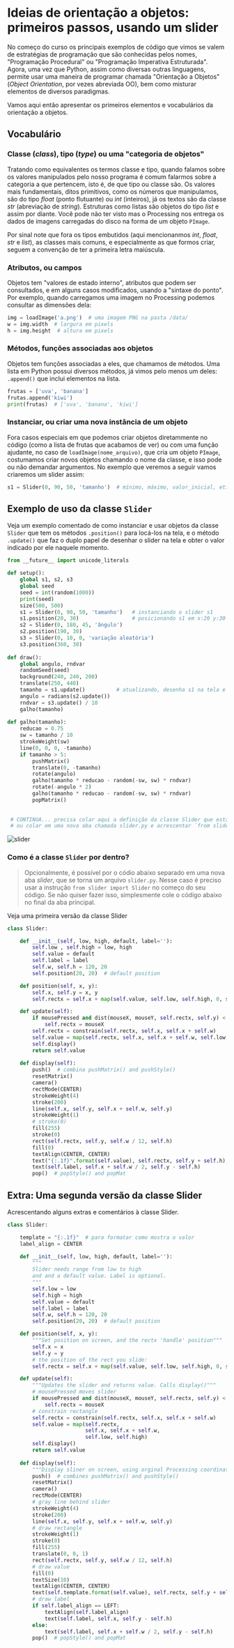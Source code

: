 # Ideias de orientação a objetos: primeiros passos, usando um slider

No começo do curso os principais exemplos de código que vimos se valem de estratégias de programação que são conhecidas pelos nomes, "Programação Procedural" ou "Programação Imperativa Estruturada". Agora, uma vez que Python, assim como diversas outras linguagens, permite usar uma maneira de programar chamada "Orientação a Objetos" (_Object Orientation_, por vezes abreviada OO), bem como misturar elementos de diversos paradigmas. 

Vamos aqui então apresentar os primeiros elementos e vocabulários da orientação a objetos.

## Vocabulário

### Classe (_class_), tipo (_type_) ou uma "categoria de objetos"

Tratando como equivalentes os termos classe e tipo, quando falamos sobre os valores manipulados pelo nosso programa é comum falarmos sobre a categoria a que pertencem, isto é, de que tipo ou classe são. Os valores mais fundamentais, ditos primitivos, como os números que manipulamos, são do tipo _float_ (ponto flutuante) ou _int_ (inteiros), já os textos são da classe _str_ (abreviação de _string_). Estruturas como listas são objetos do tipo _list_ e assim por diante. Você pode não ter visto mas o Processing nos entrega os dados de imagens carregadas do disco na forma de um objeto `PImage`. 

Por sinal note que fora os tipos embutidos (aqui mencionanmos _int_, _float_, _str_ e _list_), as classes mais comuns, e especialmente as que formos criar, seguem a convenção de ter a primeira letra maiúscula.

### Atributos, ou campos

Objetos tem "valores de estado interno", atributos que podem ser consultados, e em alguns casos modificados, usando a "sintaxe do ponto".
Por exemplo, quando carregamos uma imagem no Processing podemos consultar as dimensões dela:

```python
img = loadImage('a.png')  # uma imagem PNG na pasta /data/
w = img.width  # largura em pixels
h = img.height  # altura em pixels    
```

### Métodos, funções associadas aos objetos

Objetos tem funções associadas a eles, que chamamos de métodos.
Uma lista em Python possui diversos métodos, já vimos pelo menos um deles: `.append()` que inclui elementos na lista.

```python
frutas = ['uva', 'banana']
frutas.append('kiwi')   
print(frutas)  # ['uva', 'banana', 'kiwi']
```

### Instanciar, ou criar uma nova instância de um objeto

Fora casos especiais em que podemos criar objetos diretammente no código (como a lista de frutas que acabamos de ver) ou com uma função ajudante, no caso de `loadImage(nome_arquivo)`, que cria um objeto `PImage`, costumamos criar novos objetos chamando o nome da classe, e isso pode ou não demandar argumentos. No exemplo que veremos a seguir vamos criaremos um slider assim:

```python
s1 = Slider(0, 90, 50, 'tamanho')  # mínimo, máximo, valor_inicial, etiqueta
```

## Exemplo de uso da classe `Slider`

Veja um exemplo comentado de como instanciar e usar objetos da classe `Slider` que tem os métodos `.position()` para locá-los na tela, e o método `.update()` que faz o duplo papel de desenhar o slider na tela e obter o valor indicado por ele naquele momento.

```python
from __future__ import unicode_literals

def setup():
    global s1, s2, s3
    global seed
    seed = int(random(1000))
    print(seed)
    size(500, 500)
    s1 = Slider(0, 90, 50, 'tamanho')   # instanciando o slider s1
    s1.position(20, 30)                 # posicionando s1 em x:20 y:30
    s2 = Slider(0, 180, 45, 'ângulo')
    s2.position(190, 30)
    s3 = Slider(0, 10, 0, 'variação aleatória')
    s3.position(360, 30)    
                
def draw():
    global angulo, rndvar
    randomSeed(seed)
    background(240, 240, 200)
    translate(250, 440)    
    tamanho = s1.update()          # atualizando, desenha s1 na tela e obtem um valor
    angulo = radians(s2.update())
    rndvar = s3.update() / 10
    galho(tamanho)   
     
def galho(tamanho):
    reducao = 0.75
    sw = tamanho / 10
    strokeWeight(sw)
    line(0, 0, 0, -tamanho)
    if tamanho > 5:
        pushMatrix()
        translate(0, -tamanho)
        rotate(angulo)
        galho(tamanho * reducao - random(-sw, sw) * rndvar)
        rotate(-angulo * 2)
        galho(tamanho * reducao - random(-sw, sw) * rndvar)
        popMatrix()
        
        
 # CONTINUA... precisa colar aqui a definição da classe Slider que está mais abaixo
 # ou colar em uma nova aba chamada slider.py e acrescentar `from slider import Slider`
 ```
        
![slider](assets/slider.png) 
        
### Como é a classe `Slider` por dentro?       
 
> Opcionalmente, é possível por o códio abaixo separado em uma nova aba *slider*, que se torna um arquivo `slider.py`. Nesse caso é preciso usar a instrução `from slider import Slider` no começo do seu código.
> Se não quiser fazer isso, simplesmente cole o código abaixo no final da aba principal.
    
Veja uma primeira versão da classe Slider

```python
class Slider:

    def __init__(self, low, high, default, label=''):
        self.low , self.high = low, high
        self.value = default
        self.label = label
        self.w, self.h = 120, 20
        self.position(20, 20)  # default position

    def position(self, x, y):
        self.x, self.y = x, y
        self.rectx = self.x + map(self.value, self.low, self.high, 0, self.w)

    def update(self):
        if mousePressed and dist(mouseX, mouseY, self.rectx, self.y) < self.h:
            self.rectx = mouseX
        self.rectx = constrain(self.rectx, self.x, self.x + self.w)
        self.value = map(self.rectx, self.x, self.x + self.w, self.low, self.high)
        self.display()
        return self.value
        
    def display(self):
        push()  # combina pushMatrix() and pushStyle()
        resetMatrix()
        camera()
        rectMode(CENTER)
        strokeWeight(4)
        stroke(200)
        line(self.x, self.y, self.x + self.w, self.y)
        strokeWeight(1)
        # stroke(0)
        fill(255)
        stroke(0)
        rect(self.rectx, self.y, self.w / 12, self.h)
        fill(0)
        textAlign(CENTER, CENTER)
        text("{:.1f}".format(self.value), self.rectx, self.y + self.h)
        text(self.label, self.x + self.w / 2, self.y - self.h)
        pop()  # popStyle() and popMat
```
    
## Extra: Uma segunda versão da classe Slider    
    
Acrescentando alguns extras e comentários à classe Slider.

```python
class Slider:

    template = "{:.1f}"  # para formatar como mostra o valor
    label_align = CENTER

    def __init__(self, low, high, default, label=''):
        """
        Slider needs range from low to high
        and and a default value. Label is optional.
        """
        self.low = low
        self.high = high
        self.value = default
        self.label = label
        self.w, self.h = 120, 20
        self.position(20, 20)  # default position

    def position(self, x, y):
        """Set position on screen, and the rectx 'handle' position"""
        self.x = x
        self.y = y
        # the position of the rect you slide:
        self.rectx = self.x + map(self.value, self.low, self.high, 0, self.w)

    def update(self):
        """Updates the slider and returns value. Calls display()"""
        # mousePressed moves slider
        if mousePressed and dist(mouseX, mouseY, self.rectx, self.y) < self.h:
            self.rectx = mouseX
        # constrain rectangle
        self.rectx = constrain(self.rectx, self.x, self.x + self.w)
        self.value = map(self.rectx,
                         self.x, self.x + self.w,
                         self.low, self.high)
        self.display()
        return self.value
        
    def display(self):
        """Display sliner on screen, using orginal Processing coordinates."""
        push()  # combines pushMatrix() and pushStyle()
        resetMatrix()
        camera()
        rectMode(CENTER)
        # gray line behind slider
        strokeWeight(4)
        stroke(200)
        line(self.x, self.y, self.x + self.w, self.y)
        # draw rectangle
        strokeWeight(1)
        stroke(0)
        fill(255)
        translate(0, 0, 1)
        rect(self.rectx, self.y, self.w / 12, self.h)
        # draw value
        fill(0)
        textSize(10)
        textAlign(CENTER, CENTER)
        text(self.template.format(self.value), self.rectx, self.y + self.h)
        # draw label
        if self.label_align == LEFT:
            textAlign(self.label_align)
            text(self.label, self.x, self.y - self.h)
        else:
            text(self.label, self.x + self.w / 2, self.y - self.h)
        pop()  # popStyle() and popMat
```
